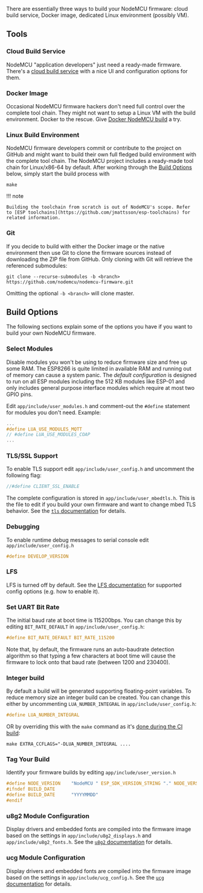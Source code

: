 There are essentially three ways to build your NodeMCU firmware: cloud build service, Docker image, dedicated Linux environment (possibly VM).

## Tools

### Cloud Build Service
NodeMCU "application developers" just need a ready-made firmware. There's a [cloud build service](http://nodemcu-build.com/) with a nice UI and configuration options for them.

### Docker Image
Occasional NodeMCU firmware hackers don't need full control over the complete tool chain. They might not want to setup a Linux VM with the build environment. Docker to the rescue. Give [Docker NodeMCU build](https://hub.docker.com/r/marcelstoer/nodemcu-build/) a try.

### Linux Build Environment
NodeMCU firmware developers commit or contribute to the project on GitHub and might want to build their own full fledged build environment with the complete tool chain. The NodeMCU project includes a ready-made tool chain for Linux/x86-64 by default. After working through the [Build Options](#build-options) below, simply start the build process with
```
make
```

!!! note

    Building the toolchain from scratch is out of NodeMCU's scope. Refer to [ESP toolchains](https://github.com/jmattsson/esp-toolchains) for related information.

### Git
If you decide to build with either the Docker image or the native environment then use Git to clone the firmware sources instead of downloading the ZIP file from GitHub. Only cloning with Git will retrieve the referenced submodules:
```
git clone --recurse-submodules -b <branch> https://github.com/nodemcu/nodemcu-firmware.git
```
Omitting the optional `-b <branch>` will clone master.

## Build Options

The following sections explain some of the options you have if you want to build your own NodeMCU firmware.

### Select Modules
Disable modules you won't be using to reduce firmware size and free up some RAM. The ESP8266 is quite limited in available RAM and running out of memory can cause a system panic. The *default configuration* is designed to run on all ESP modules including the 512 KB modules like ESP-01 and only includes general purpose interface modules which require at most two GPIO pins.

Edit `app/include/user_modules.h` and comment-out the `#define` statement for modules you don't need. Example:

```c
...
#define LUA_USE_MODULES_MQTT
// #define LUA_USE_MODULES_COAP
...
```

### TLS/SSL Support
To enable TLS support edit `app/include/user_config.h` and uncomment the following flag:

```c
//#define CLIENT_SSL_ENABLE
```

The complete configuration is stored in `app/include/user_mbedtls.h`. This is the file to edit if you build your own firmware and want to change mbed TLS behavior. See the [`tls` documentation](modules/tls.md) for details.

### Debugging
To enable runtime debug messages to serial console edit `app/include/user_config.h`

```c
#define DEVELOP_VERSION
```

### LFS
LFS is turned off by default. See the [LFS documentation](./lfs.md) for supported config options (e.g. how to enable it).

### Set UART Bit Rate
The initial baud rate at boot time is 115200bps. You can change this by
editing `BIT_RATE_DEFAULT` in `app/include/user_config.h`:

```c
#define BIT_RATE_DEFAULT BIT_RATE_115200
```

Note that, by default, the firmware runs an auto-baudrate detection algorithm so that typing a few characters at boot time will cause
the firmware to lock onto that baud rate (between 1200 and 230400).

### Integer build
By default a build will be generated supporting floating-point variables.
To reduce memory size an integer build can be created.  You can change this 
either by uncommenting `LUA_NUMBER_INTEGRAL` in `app/include/user_config.h`:

```c
#define LUA_NUMBER_INTEGRAL
```

OR by overriding this with the `make` command as it's [done during the CI
build](https://github.com/nodemcu/nodemcu-firmware/blob/master/.travis.yml#L30):

```
make EXTRA_CCFLAGS="-DLUA_NUMBER_INTEGRAL ....
```

### Tag Your Build
Identify your firmware builds by editing `app/include/user_version.h`

```c
#define NODE_VERSION    "NodeMCU " ESP_SDK_VERSION_STRING "." NODE_VERSION_XSTR(NODE_VERSION_INTERNAL)
#ifndef BUILD_DATE
#define BUILD_DATE      "YYYYMMDD"
#endif
```

### u8g2 Module Configuration
Display drivers and embedded fonts are compiled into the firmware image based on the settings in `app/include/u8g2_displays.h` and `app/include/u8g2_fonts.h`. See the [`u8g2` documentation](modules/u8g2.md#displays) for details.

### ucg Module Configuration
Display drivers and embedded fonts are compiled into the firmware image based on the settings in `app/include/ucg_config.h`. See the [`ucg` documentation](modules/ucg.md#displays) for details.
